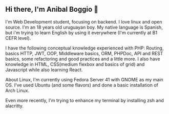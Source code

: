 ## Hi there, I'm Anibal Boggio 👋

I'm Web Development student, focusing on backend. I love linux and open source. I'm an 18 years old uruguayan boy. My native language is Spanish, but i'm trying to learn English by using it everywhere (I'm currently at B1 CEFR level).

I have the following conceptual knowledge experienced with PHP: Routing, basics HTTP, JWT, OOP, Middleware basics, ORM, PHPDoc, API and REST basics, some refactoring and good practices and a little more. I also have knowledge in HTML, CSS(medium flexbox and basics of grid) and Javascript while also learning React. 

About Linux, I'm currently using Fedora Server 41 with GNOME as my main OS. I've used Ubuntu (and some flavors) and done a basic installation of Arch Linux.

Even more recently, I'm trying to enhance my terminal by installing zsh and alacritty.
